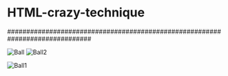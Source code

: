 # HTML-crazy-technique

##############################################################################

![Ball](https://user-images.githubusercontent.com/75982069/112436144-d76c0900-8d6f-11eb-84b0-894328486a3b.gif)
![Ball2](https://user-images.githubusercontent.com/75982069/112436522-fec2d600-8d6f-11eb-81d0-55a66da3ec97.gif)

![Ball1](https://user-images.githubusercontent.com/75982069/112436317-e8b51580-8d6f-11eb-9263-b541eb2d2fe7.gif)
